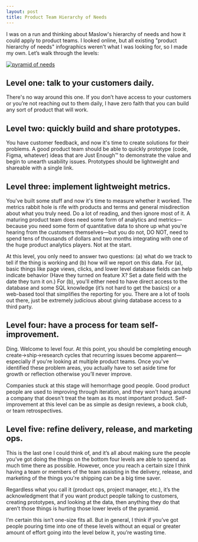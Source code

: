 ```yaml
---
layout: post
title: Product Team Hierarchy of Needs
---
```


I was on a run and thinking about Maslow's hierarchy of needs and how it could apply to product teams. I looked online, but all existing "product hierarchy of needs" infographics weren't what I was looking for, so I made my own. Let’s walk through the levels: 

[![pyramid of needs]({{site.url}}/assets/images/pyramid.jpg)](/assets/images/pyramid.jpg)


## Level one: talk to your customers daily.

There's no way around this one. If you don’t have access to your customers or you’re not reaching out to them daily, I have zero faith that you can build any sort of product that will work.

## Level two: quickly build and share prototypes.

You have customer feedback, and now it's time to create solutions for their problems. A good product team should be able to quickly prototype (code, Figma, whatever) ideas that are Just Enough™ to demonstrate the value and begin to unearth usability issues. Prototypes should be lightweight and shareable with a single link. 

## Level three: implement lightweight metrics.

You've built some stuff and now it's time to measure whether it worked. The metrics rabbit hole is rife with products and terms and general misdirection about what you truly need. Do a lot of reading, and then ignore most of it. A maturing product team does need some form of analytics and metrics—because you need some form of quantitative data to shore up what you're hearing from the customers themselves—but you do not, DO NOT, need to spend tens of thousands of dollars and two months integrating with one of the huge product analytics players. Not at the start. 

At this level, you only need to answer two questions: (a) what do we track to tell if the thing is working and (b) how will we report on this data. For (a), basic things like page views, clicks, and lower level database fields can help indicate behavior (Have they turned on feature X? Set a date field with the date they turn it on.) For (b), you'll either need to have direct access to the database and some SQL knowledge (it’s not hard to get the basics) or a web-based tool that simplifies the reporting for you. There are a lot of tools out there, just be extremely judicious about giving database access to a third party.

## Level four: have a process for team self-improvement.

Ding. Welcome to level four. At this point, you should be completing enough create->ship->research cycles that  recurring issues become apparent—especially if you're looking at multiple product teams.  Once you've identified these problem areas, you actually have to set aside time for growth or reflection otherwise you’ll never improve. 

Companies stuck at this stage will hemorrhage good people. Good product people are used to improving through iteration, and they won't hang around a company that doesn't treat the team as its most important product. Self-improvement at this level can be as simple as design reviews, a book club, or team retrospectives. 

## Level five: refine delivery, release, and marketing ops.

This is the last one I could think of, and it’s all about making sure the people you’ve got doing the things on the bottom four levels are able to spend as much time there as possible. However, once you reach a certain size I think having a team or members of the team assisting in the delivery, release, and marketing of the things you're shipping can be a big time saver. 

Regardless what you call it (product ops, project manager, etc.), it’s the acknowledgment that if you want product people talking to customers, creating prototypes, and looking at the data, then anything they do that aren’t those things is hurting those lower levels of the pyramid.

I’m certain this isn’t one-size fits all. But in general, I think if you’ve got people pouring time into one of these levels without an equal or greater amount of effort going into the level below it, you’re wasting time.